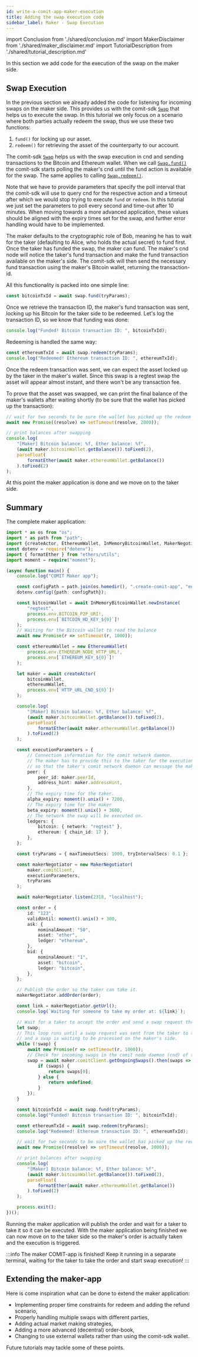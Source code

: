 ```yaml
---
id: write-a-comit-app-maker-execution
title: Adding the swap execution code
sidebar_label: Maker - Swap Execution
---
```


import Conclusion from './shared/conclusion.md'
import MakerDisclaimer from './shared/maker_disclaimer.md'
import TutorialDescription from './shared/tutorial_description.md'

<TutorialDescription />
<MakerDisclaimer />

In this section we add code for the execution of the swap on the maker side.

## Swap Execution

In the previous section we already added the code for listening for incoming swaps on the maker side.
This provides us with the comit-sdk [`Swap`](../../comit-sdk/classes/_swap_.swap.md) that helps us to execute the swap.
In this tutorial we only focus on a scenario where both parties actually redeem the swap, thus we use these two functions:

1. `fund()` for locking up our asset.
2. `redeem()` for retrieving the asset of the counterparty to our account.

The comit-sdk [`Swap`](../../comit-sdk/classes/_swap_.swap.md) helps us with the swap execution in cnd and sending transactions to the Bitcoin and Ethereum wallet.
When we call [`Swap.fund()`](../../comit-sdk/classes/_swap_.swap.md#fund) the comit-sdk starts polling the maker's cnd until the fund action is available for the swap.
The same applies to calling [`Swap.redeem()`](../../comit-sdk/classes/_swap_.swap.md#redeem).

Note that we have to provide parameters that specify the poll interval that the comit-sdk will use to query cnd for the respective action and a timeout after which we would stop trying to execute `fund` or `redeem`.
In this tutorial we just set the parameters to poll every second and time-out after 10 minutes.
When moving towards a more advanced application, these values should be aligned with the expiry times set for the swap, and further error handling would have to be implemented.

The maker defaults to the cryptographic role of Bob, meaning he has to wait for the taker (defaulting to Alice, who holds the actual secret) to fund first.
Once the taker has funded the swap, the maker can fund.
The maker's cnd node will notice the taker's fund transaction and make the fund transaction available on the maker's side.
The comit-sdk will then send the necessary fund transaction using the maker's Bitcoin wallet, returning the transaction-id.

All this functionality is packed into one simple line:

```typescript
const bitcoinTxId = await swap.fund(tryParams);
```

Once we retrieve the transaction ID, the maker's fund transaction was sent, locking up his Bitcoin for the taker side to be redeemed.
Let's log the transaction ID, so we know that funding was done:

```typescript
console.log("Funded! Bitcoin transaction ID: ", bitcoinTxId);
```

Redeeming is handled the same way:

```typescript
const ethereumTxId = await swap.redeem(tryParams);
console.log("Redeemed! Ethereum transaction ID: ", ethereumTxId);
```

Once the redeem transaction was sent, we can expect the asset locked up by the taker in the maker's wallet.
Since this swap is a regtest swap the asset will appear almost instant, and there won't be any transaction fee.

To prove that the asset was swapped, we can print the final balance of the maker's wallets after waiting shortly (to be sure that the wallet has picked up the transaction):

```typescript
// wait for two seconds to be sure the wallet has picked up the redeem transaction
await new Promise((resolve) => setTimeout(resolve, 2000));

// print balances after swapping
console.log(
    "[Maker] Bitcoin balance: %f, Ether balance: %f",
    (await maker.bitcoinWallet.getBalance()).toFixed(2),
    parseFloat(
        formatEther(await maker.ethereumWallet.getBalance())
    ).toFixed(2)
);
```

At this point the maker application is done and we move on to the taker side.

## Summary

The complete maker application:

```typescript
import * as os from "os";
import * as path from "path";
import {createActor, EthereumWallet, InMemoryBitcoinWallet, MakerNegotiator, TryParams} from "comit-sdk";
const dotenv = require("dotenv");
import { formatEther } from "ethers/utils";
import moment = require("moment");

(async function main() {
    console.log("COMIT Maker app");

    const configPath = path.join(os.homedir(), ".create-comit-app", "env");
    dotenv.config({path: configPath});

    const bitcoinWallet = await InMemoryBitcoinWallet.newInstance(
        "regtest",
        process.env.BITCOIN_P2P_URI!,
        process.env[`BITCOIN_HD_KEY_${0}`]!
    );
    // Waiting for the Bitcoin wallet to read the balance
    await new Promise(r => setTimeout(r, 1000));

    const ethereumWallet = new EthereumWallet(
        process.env.ETHEREUM_NODE_HTTP_URL!,
        process.env[`ETHEREUM_KEY_${0}`]!
    );

    let maker = await createActor(
        bitcoinWallet,
        ethereumWallet,
        process.env[`HTTP_URL_CND_${0}`]!
    );

    console.log(
        "[Maker] Bitcoin balance: %f, Ether balance: %f",
        (await maker.bitcoinWallet.getBalance()).toFixed(2),
        parseFloat(
            formatEther(await maker.ethereumWallet.getBalance())
        ).toFixed(2)
    );

    const executionParameters = {
        // Connection information for the comit network daemon.
        // The maker has to provide this to the taker for the execution phase,
        // so that the taker's comit network daemon can message the maker's comit network daemon.
        peer: {
            peer_id: maker.peerId,
            address_hint: maker.addressHint,
        },
        // The expiry time for the taker.
        alpha_expiry: moment().unix() + 7200,
        // The expiry time for the maker
        beta_expiry: moment().unix() + 3600,
        // The network the swap will be executed on.
        ledgers: {
            bitcoin: { network: "regtest" },
            ethereum: { chain_id: 17 },
        },
    };

    const tryParams = { maxTimeoutSecs: 1000, tryIntervalSecs: 0.1 };

    const makerNegotiator = new MakerNegotiator(
        maker.comitClient,
        executionParameters,
        tryParams
    );

    await makerNegotiator.listen(2318, "localhost");

    const order = {
        id: "123",
        validUntil: moment().unix() + 300,
        ask: {
            nominalAmount: "50",
            asset: "ether",
            ledger: "ethereum",
        },
        bid: {
            nominalAmount: "1",
            asset: "bitcoin",
            ledger: "bitcoin",
        },
    };

    // Publish the order so the taker can take it.
    makerNegotiator.addOrder(order);

    const link = makerNegotiator.getUrl();
    console.log(`Waiting for someone to take my order at: ${link}`);

    // Wait for a taker to accept the order and send a swap request through the comit network daemon (cnd).
    let swap;
    // This loop runs until a swap request was sent from the taker to the maker
    // and a swap is waiting to be processed on the maker's side.
    while (!swap) {
        await new Promise(r => setTimeout(r, 1000));
        // Check for incoming swaps in the comit node daemon (cnd) of the maker.
        swap = await maker.comitClient.getOngoingSwaps().then(swaps => {
            if (swaps) {
                return swaps[0];
            } else {
                return undefined;
            }
        });
    }

    const bitcoinTxId = await swap.fund(tryParams);
    console.log("Funded! Bitcoin transaction ID: ", bitcoinTxId);

    const ethereumTxId = await swap.redeem(tryParams);
    console.log("Redeemed! Ethereum transaction ID: ", ethereumTxId);

    // wait for two seconds to be sure the wallet has picked up the redeem transaction
    await new Promise((resolve) => setTimeout(resolve, 2000));

    // print balances after swapping
    console.log(
        "[Maker] Bitcoin balance: %f, Ether balance: %f",
        (await maker.bitcoinWallet.getBalance()).toFixed(2),
        parseFloat(
            formatEther(await maker.ethereumWallet.getBalance())
        ).toFixed(2)
    );

    process.exit();
})();
```

Running the maker application will publish the order and wait for a taker to take it so it can be executed.
With the maker application being finished we can now move on to the taker side so the maker's order is actually taken and the execution is triggered.

:::info
The maker COMIT-app is finished! Keep it running in a separate terminal, waiting for the taker to take the order and start swap execution!
:::

## Extending the maker-app

<Conclusion />

Here is come inspiration what can be done to extend the maker application:

* Implementing proper time constraints for redeem and adding the refund scenario,
* Properly handling multiple swaps with different parties,
* Adding actual market making strategies,
* Adding a more advanced (decentral) order-book,
* Changing to use external wallets rather than using the comit-sdk wallet.

Future tutorials may tackle some of these points.
